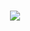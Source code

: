 <h3 align="center"><img src="https://skillicons.dev/icons?i=html,pug,css,scss,less,js,ts,vue,nuxt,pinia,figma,npm,vite,webpack,postman,jest,azure,vscode,visualstudio,photoshop,github,svg&theme=dark"></h3>

<!--![Profile view counter on GitHub](https://komarev.com/ghpvc/?username=c0mixz0ne&color=blueviolet)-->

<!--
**c0mixz0ne/c0mixz0ne** is a ✨ _special_ ✨ repository because its `README.md` (this file) appears on your GitHub profile.

Here are some ideas to get you started:

- 🔭 I’m currently working on ...
- 🌱 I’m currently learning ...
- 👯 I’m looking to collaborate on ...
- 🤔 I’m looking for help with ...
- 💬 Ask me about ...
- 📫 How to reach me: ...
- 😄 Pronouns: ...
- ⚡ Fun fact: ...
-->
